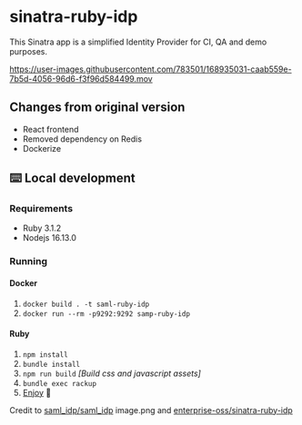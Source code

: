 # sinatra-ruby-idp

This Sinatra app is a simplified Identity Provider for CI, QA and demo purposes.


https://user-images.githubusercontent.com/783501/168935031-caab559e-7b5d-4056-96d6-f3f96d584499.mov


## Changes from original version

- React frontend
- Removed dependency on Redis
- Dockerize

## ⌨️ Local development

### Requirements

- Ruby 3.1.2
- Nodejs 16.13.0

### Running

#### Docker

 1. `docker build . -t saml-ruby-idp`
 2. `docker run --rm -p9292:9292 samp-ruby-idp`

#### Ruby

1. `npm install`
2. `bundle install`
3. `npm run build` *[Build css and javascript assets]*
4. `bundle exec rackup`
5. [Enjoy](http://127.0.0.1:9292) 🎈

Credit to [saml_idp/saml_idp](https://github.com/saml-idp/saml_idp)
image.png and [enterprise-oss/sinatra-ruby-idp](https://github.com/enterprise-oss/sinatra-ruby-idp)
